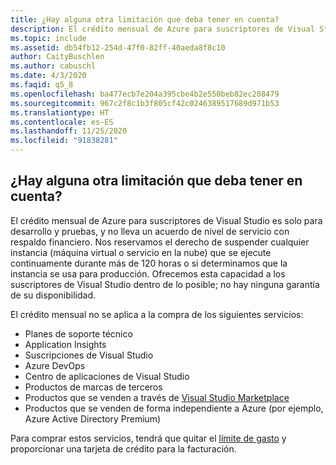 ```yaml
---
title: ¿Hay alguna otra limitación que deba tener en cuenta?
description: El crédito mensual de Azure para suscriptores de Visual Studio es solo para desarrollo y pruebas, y no lleva un acuerdo de nivel de servicio con respaldo financiero...
ms.topic: include
ms.assetid: db54fb12-254d-47f0-82ff-40aeda8f8c10
author: CaityBuschlen
ms.author: cabuschl
ms.date: 4/3/2020
ms.faqid: q5_8
ms.openlocfilehash: ba477ecb7e204a395cbe4b2e550beb82ec208479
ms.sourcegitcommit: 967c2f8c1b3f805cf42c0246389517689d971b53
ms.translationtype: HT
ms.contentlocale: es-ES
ms.lasthandoff: 11/25/2020
ms.locfileid: "91838281"
---
```

## <a name="are-there-any-other-limitations-i-should-be-aware-of"></a>¿Hay alguna otra limitación que deba tener en cuenta?

El crédito mensual de Azure para suscriptores de Visual Studio es solo para desarrollo y pruebas, y no lleva un acuerdo de nivel de servicio con respaldo financiero. Nos reservamos el derecho de suspender cualquier instancia (máquina virtual o servicio en la nube) que se ejecute continuamente durante más de 120 horas o si determinamos que la instancia se usa para producción. Ofrecemos esta capacidad a los suscriptores de Visual Studio dentro de lo posible; no hay ninguna garantía de su disponibilidad.

El crédito mensual no se aplica a la compra de los siguientes servicios:

- Planes de soporte técnico
- Application Insights
- Suscripciones de Visual Studio
- Azure DevOps
- Centro de aplicaciones de Visual Studio
- Productos de marcas de terceros
- Productos que se venden a través de [Visual Studio Marketplace](https://marketplace.visualstudio.com/)
- Productos que se venden de forma independiente a Azure (por ejemplo, Azure Active Directory Premium)

Para comprar estos servicios, tendrá que quitar el [límite de gasto](https://docs.microsoft.com/azure/billing/billing-spending-limit) y proporcionar una tarjeta de crédito para la facturación.
